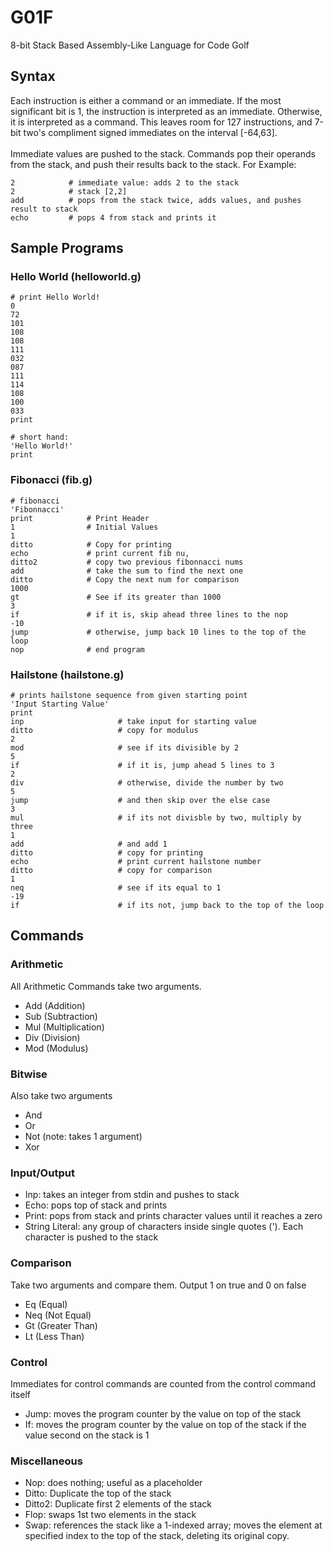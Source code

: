 # G01F
8-bit Stack Based Assembly-Like Language for Code Golf
## Syntax
Each instruction is either a command or an immediate.  If the most significant bit is 1, the instruction is interpreted as an immediate.
Otherwise, it is interpreted as a command.  This leaves room for 127 instructions, and 7-bit two's compliment signed immediates on the interval [-64,63].<br><br>
Immediate values are pushed to the stack.  Commands pop their operands from the stack, and push their results back to the stack.
For Example:
```
2            # immediate value: adds 2 to the stack
2            # stack [2,2]
add          # pops from the stack twice, adds values, and pushes result to stack
echo         # pops 4 from stack and prints it
```
## Sample Programs
### Hello World (helloworld.g)
```
# print Hello World!
0
72
101
108
108
111
032
087
111
114
108
100
033
print

# short hand:
'Hello World!'
print
```
### Fibonacci (fib.g)
```
# fibonacci
'Fibonnacci'         
print            # Print Header
1                # Initial Values
1
ditto            # Copy for printing
echo             # print current fib nu,
ditto2           # copy two previous fibonnacci nums
add              # take the sum to find the next one
ditto            # Copy the next num for comparison
1000
gt               # See if its greater than 1000
3                
if               # if it is, skip ahead three lines to the nop
-10              
jump             # otherwise, jump back 10 lines to the top of the loop
nop              # end program
```
### Hailstone (hailstone.g)
```
# prints hailstone sequence from given starting point
'Input Starting Value'       
print
inp                     # take input for starting value
ditto                   # copy for modulus
2
mod                     # see if its divisible by 2
5
if                      # if it is, jump ahead 5 lines to 3
2
div                     # otherwise, divide the number by two
5
jump                    # and then skip over the else case
3
mul                     # if its not divisble by two, multiply by three
1
add                     # and add 1
ditto                   # copy for printing
echo                    # print current hailstone number
ditto                   # copy for comparison
1                       
neq                     # see if its equal to 1
-19
if                      # if its not, jump back to the top of the loop
```
## Commands
### Arithmetic
All Arithmetic Commands take two arguments.
- Add (Addition)
- Sub (Subtraction)
- Mul (Multiplication)
- Div (Division)
- Mod (Modulus)
### Bitwise
Also take two arguments
- And
- Or
- Not (note: takes 1 argument)
- Xor
### Input/Output
- Inp: takes an integer from stdin and pushes to stack
- Echo: pops top of stack and prints
- Print: pops from stack and prints character values until it reaches a zero
- String Literal: any group of characters inside single quotes (').  Each character is pushed to the stack
### Comparison
Take two arguments and compare them.  Output 1 on true and 0 on false
- Eq (Equal)
- Neq (Not Equal)
- Gt (Greater Than)
- Lt (Less Than)
### Control
Immediates for control commands are counted from the control command itself
- Jump: moves the program counter by the value on top of the stack
- If: moves the program counter by the value on top of the stack if the value second on the stack is 1
### Miscellaneous
- Nop: does nothing; useful as a placeholder
- Ditto: Duplicate the top of the stack
- Ditto2: Duplicate first 2 elements of the stack
- Flop: swaps 1st two elements in the stack
- Swap: references the stack like a 1-indexed array; moves the element at specified index to the top of the stack, 
deleting its original copy.

